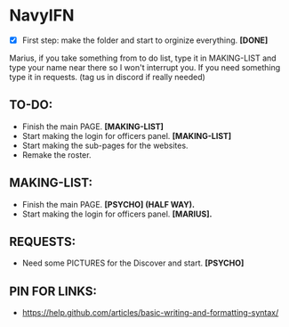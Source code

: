 # NavyIFN
- [x] First step: make the folder and start to orginize everything. **[DONE]**

Marius, if you take something from to do list, type it in MAKING-LIST and type your name near there so I won't interrupt you.
If you need something type it in requests. (tag us in discord if really needed)

## TO-DO:
- Finish the main PAGE. **[MAKING-LIST]**
- Start making the login for officers panel. **[MAKING-LIST]**
- Start making the sub-pages for the websites.
- Remake the roster.

## MAKING-LIST:
- Finish the main PAGE. **[PSYCHO] (HALF WAY).** 
- Start making the login for officers panel. **[MARIUS].**


## REQUESTS:
- Need some PICTURES for the Discover and start. **[PSYCHO]**

## PIN FOR LINKS:
- https://help.github.com/articles/basic-writing-and-formatting-syntax/
